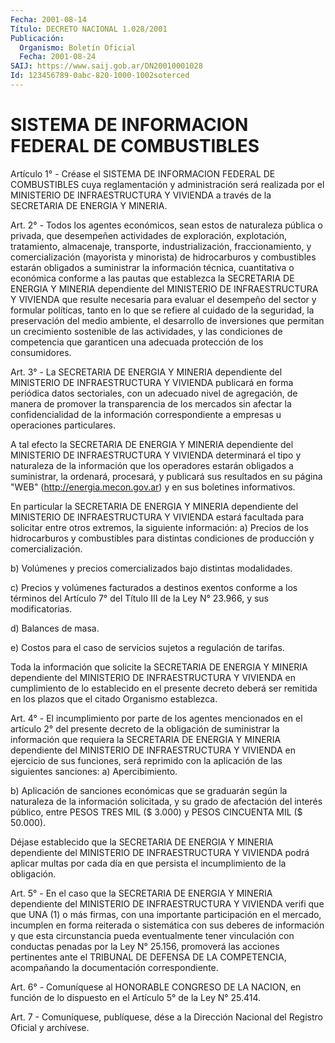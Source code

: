 ```yaml
---
Fecha: 2001-08-14
Título: DECRETO NACIONAL 1.028/2001
Publicación:
  Organismo: Boletín Oficial
  Fecha: 2001-08-24
SAIJ: https://www.saij.gob.ar/DN20010001028
Id: 123456789-0abc-820-1000-1002soterced
---
```

# SISTEMA DE INFORMACION FEDERAL DE COMBUSTIBLES

<a id="1"></a>
Artículo  1°  -  Créase  el  SISTEMA  DE  INFORMACION  FEDERAL   DE COMBUSTIBLES  cuya  reglamentación  y administración será realizada por el MINISTERIO DE INFRAESTRUCTURA  Y  VIVIENDA  a  través  de la SECRETARIA DE ENERGIA Y MlNERIA.

<a id="2"></a>
Art.  2°  -  Todos los agentes económicos, sean estos de naturaleza pública  o privada,  que  desempeñen  actividades  de  exploración, explotación, tratamiento, almacenaje, transporte, industrialización, fraccionamiento,  y   comercialización  (mayorista  y minorista) de hidrocarburos  y  combustibles  estarán obligados a suministrar  la información técnica, cuantitativa o económica conforme a las pautas que establezca la SECRETARIA DE ENERGIA  Y  MINERIA dependiente del MINISTERIO DE INFRAESTRUCTURA Y VIVIENDA que resulte necesaria para evaluar el desempeño del sector y formular políticas,  tanto  en lo que  se  refiere  al  cuidado  de la seguridad, la preservación del medio  ambiente,  el  desarrollo de  inversiones  que  permitan  un crecimiento sostenible  de  las  actividades,  y las condiciones de competencia  que  garanticen  una  adecuada  protección    de   los consumidores.

<a id="3"></a>
Art.  3°  -  La  SECRETARIA  DE  ENERGIA  Y MINERIA dependiente del MlNlSTERIO  DE  INFRAESTRUCTURA  Y  VIVIENDA  publicará   en  forma periódica  datos  sectoriales, con un adecuado nivel de agregación, de manera de promover  la transparencia de los mercados sin afectar la confidencialidad de la  información correspondiente a empresas u operaciones particulares.

A tal efecto la SECRETARIA DE  ENERGIA  Y  MINERIA  dependiente del MlNISTERIO  DE  INFRAESTRUCTURA Y VIVIENDA determinará  el  tipo  y naturaleza de la información que los operadores estarán obligados a suministrar, la ordenará,  procesará, y publicará sus resultados en su página "WEB" (http://energia.mecon.gov.ar)  y  en  sus boletines informativos.

En  particular  la SECRETARIA DE ENERGIA Y MINERIA dependiente  del MINISTERIO DE INFRAESTRUCTURA  Y  VIVIENDA  estará  facultada  para solicitar  entre  otros  extremos,  la  siguiente  información:  a) Precios    de  los  hidrocarburos  y  combustibles  para  distintas condiciones de producción y comercialización.

b) Volúmenes  y  precios comercializados bajo distintas modalidades.

c) Precios y volúmenes facturados a destinos exentos conforme a los términos del Artículo  7° del Título III de la Ley N° 23.966, y sus modificatorias.

d) Balances de masa.

e) Costos para el caso de servicios sujetos a regulación de tarifas.

Toda la información que solicite la SECRETARIA DE ENERGIA Y MINERIA dependiente  del  MINISTERIO   DE  INFRAESTRUCTURA  Y  VIVIENDA  en cumplimiento de lo establecido  en  el  presente decreto deberá ser remitida  en  los  plazos  que  el  citado  Organismo    establezca.

<a id="4"></a>
Art. 4° - El incumplimiento por parte de los agentes mencionados en el artículo 2° del presente decreto de la obligación de suministrar la  información  que  requiera  la  SECRETARIA DE ENERGIA Y MINERIA dependiente  del  MINISTERIO  DE  INFRAESTRUCTURA   Y  VIVIENDA  en ejercicio de sus funciones, será reprimido con la aplicación de las siguientes sanciones: a) Apercibimiento.

b)  Aplicación  de sanciones económicas que se graduarán  según  la naturaleza de la  información  solicitada, y su grado de afectación del  interés  público, entre PESOS  TRES  MIL  ($  3.000)  y  PESOS CINCUENTA MIL ($ 50.000).

Déjase  establecido    que  la  SECRETARIA  DE  ENERGIA  Y  MINERIA dependiente del MINISTERIO  DE  INFRAESTRUCTURA  Y  VIVIENDA  podrá aplicar multas por cada día en que persista el incumplimiento de la obligación.

<a id="5"></a>
Art.  5°  -  En  el  caso  que  la  SECRETARIA DE ENERGIA Y MINERIA dependiente del MINISTERIO DE INFRAESTRUCTURA Y VIVIENDA verifi que que UNA (1) o más firmas, con una importante  participación  en  el mercado, incumplen en forma reiterada o sistemática con sus deberes de  información  y que esta circunstancia pueda eventualmente tener vinculación con conductas  penadas  por la Ley N° 25.156, promoverá las  acciones  pertinentes  ante  el  TRIBUNAL  DE  DEFENSA  DE  LA COMPETENCIA, acompañando la documentación correspondiente.

<a id="6"></a>
Art.  6°  - Comuníquese al HONORABLE  CONGRESO  DE  LA  NACION,  en función de  lo  dispuesto  en  el  Artículo  5° de la Ley N° 25.414.

<a id="7"></a>
Art. 7 - Comuníquese, publíquese, dése a la Dirección Nacional del Registro Oficial y archívese.